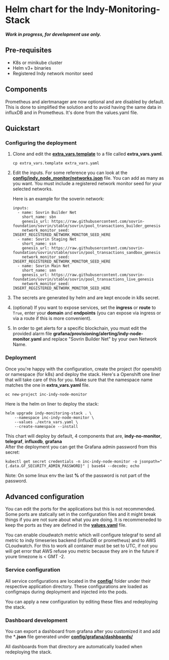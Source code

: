 # Helm chart for the Indy-Monitoring-Stack

_**Work in progress, for development use only.**_

## Pre-requisites

*   K8s or minikube cluster
*   Helm v3+ binaries
*   Registered Indy network monitor seed

## Components

Prometheus and alertmanager are now optional and are disabled by default.  This is done to simplified the solution and to avoid having the same data in influxDB and in Prometheus.  It's done from the values.yaml file.

## Quickstart

### Configuring the deployment

1.  Clone and edit the [**extra_vars.template**](./extra_vars.template) to a file called **extra_vars.yaml**.
    
        cp extra_vars.template extra_vars.yaml

2.  Edit the inputs. For some reference you can look at the [**config/indy_node_monitor/networks.json**](./config/indy_node_monitor/networks.json) file. You can add as many as you want. You must include a registered network monitor seed for your selected networks.

    Here is an example for the soverin network:
    ```plaintext
    inputs:
      - name: Sovrin Builder Net
        short_name: sbn
        genesis_url: https://raw.githubusercontent.com/sovrin-foundation/sovrin/stable/sovrin/pool_transactions_builder_genesis
        network_monitor_seed: INSERT_REGISTERED_NETWORK_MONITOR_SEED_HERE
      - name: Sovrin Staging Net
        short_name: ssn
        genesis_url: https://raw.githubusercontent.com/sovrin-foundation/sovrin/stable/sovrin/pool_transactions_sandbox_genesis
        network_monitor_seed: INSERT_REGISTERED_NETWORK_MONITOR_SEED_HERE
      - name: Sovrin Main Net
        short_name: smn
        genesis_url: https://raw.githubusercontent.com/sovrin-foundation/sovrin/stable/sovrin/pool_transactions_live_genesis
        network_monitor_seed: INSERT_REGISTERED_NETWORK_MONITOR_SEED_HERE
    ```
3.  The secrets are generated by helm and are kept encode in k8s secret.

4.  (optional) If you want to expose services, set the **ingress** or **route** to `True`, enter your **domain** and **endpoints** (you can expose via ingress or via a route if this is more convenient).

5.  In order to get alerts for a specific blockchain, you must edit the provided alarm file **grafana/provisioning/alerting/indy-node-monitor.yaml**  and replace "Sovrin Builder Net" by your own Network Name.

### Deployment

Once you're happy with the configuration, create the project (for openshit) or namespace (for k8s) and deploy the stack. Here's a Openshift one liner that will take care of this for you. Make sure that the namespace name matches the one in **extra_vars.yaml** file.

```plaintext
oc new-project inc-indy-node-monitor
```

Here is the helm on liner to deploy the stack:

```plaintext
helm upgrade indy-monitoring-stack . \
    --namespace inc-indy-node-monitor \
    --values ./extra_vars.yaml \
    --create-namespace --install
```

This chart will deploy by default, 4 components that are, **indy-no-monitor**, **telegraf**, **influxdb**, **grafana**  
After the deployment you can get the Grafana admin password from this secret:

```plaintext
kubectl get secret credentials -n inc-indy-node-monitor -o jsonpath="{.data.GF_SECURITY_ADMIN_PASSWORD}" | base64 --decode; echo
```

Note: On some linux env the last **%** of the password is not part of the password.

## Advanced configuration

You can edit the ports for the applications but this is not recommended. Some ports are statically set in the configuration files and it might break things if you are not sure about what you are doing. It is recommeneded to keep the ports as they are defined in the [**values.yaml**](./values.yaml) file.

You can enable cloudwatch metric which will configure telegraf to send all metric to indy timeseries backend (influxDB or prometheus) and to AWS CLoudwatch.  For this to work all container must be set to UTC, if not you will get error that AWS refuse you metric because they are in the future if youre timezone is < GMT -2.

### Service configuration

All service configurations are located in the [**config/**](./config/) folder under their respective application directory. These configurations are loaded as configmaps during deployment and injected into the pods. 

You can apply a new configuration by editing these files and redeploying the stack.

### Dashboard development

You can export a dashboard from grafana after you customized it and add the ***.json** file generated under [**config/grafana/dashboards/**](./config/grafana/dashboards/)

All dashboards from that directory are automatically loaded when redeploying the stack.
